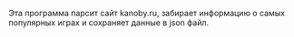 Эта программа парсит сайт kanoby.ru, забирает информацию о самых популярных играх и сохраняет данные в json файл.
